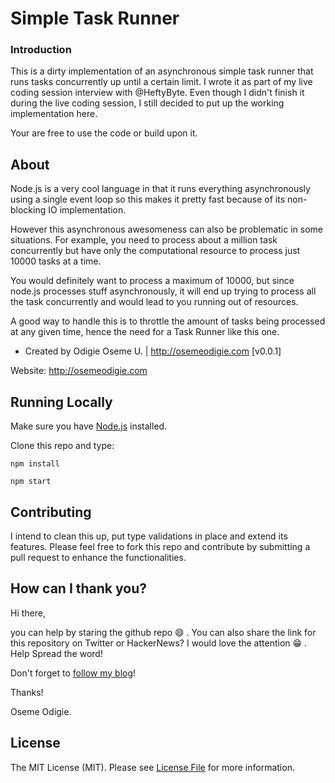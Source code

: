# Simple Task Runner

### Introduction 

This is a dirty implementation of an asynchronous simple task runner that runs tasks concurrently up until a certain limit. I wrote it as part of my live coding session interview with @HeftyByte. Even though I didn't finish it during the live coding session, I still decided to put up the working implementation here.

Your are free to use the code or build upon it.


## About

Node.js is a very cool language in that it runs everything asynchronously using a single event loop so this makes it pretty fast because of its non-blocking IO implementation.

However this asynchronous awesomeness can also be problematic in some situations. For example, you need to process about a million task concurrently but have only the computational resource to process just 10000 tasks at a time.

You would definitely want to process a maximum of 10000, but since node.js processes stuff asynchronously, it will end up trying to process all the task concurrently and would lead to you running out of resources.

A good way to handle this is to throttle the amount of tasks being processed at any given time, hence the need for a Task Runner like this one.


- Created by Odigie Oseme U. | http://osemeodigie.com [v0.0.1]

Website: http://osemeodigie.com


## Running Locally

Make sure you have [Node.js](http://nodejs.org/) installed.

Clone this repo and type: 

`npm install`

`npm start`


## Contributing

I intend to clean this up, put type validations in place and extend its features. Please feel free to fork this repo and contribute by submitting a pull request to enhance the functionalities.


## How can I thank you?

Hi there,

you can help by staring the github repo :smile: . You can also share the link for this repository on Twitter or HackerNews? I would love the attention :grin: . Help Spread the word!

Don't forget to [follow my blog](http://osemeodigie.com)!

Thanks!

Oseme Odigie.

## License

The MIT License (MIT). Please see [License File](LICENSE.md) for more information.
